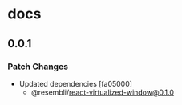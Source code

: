 # docs

## 0.0.1
### Patch Changes

- Updated dependencies [fa05000]
  - @resembli/react-virtualized-window@0.1.0
